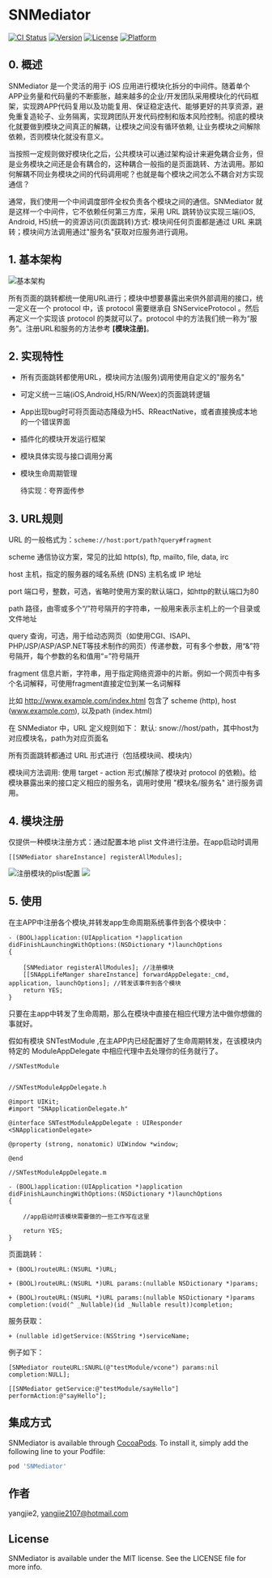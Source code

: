# SNMediator

[![CI Status](http://img.shields.io/travis/yangjie2/SNMediator.svg?style=flat)](https://travis-ci.org/yangjie2/SNMediator)
[![Version](https://img.shields.io/cocoapods/v/SNMediator.svg?style=flat)](http://cocoapods.org/pods/SNMediator)
[![License](https://img.shields.io/cocoapods/l/SNMediator.svg?style=flat)](http://cocoapods.org/pods/SNMediator)
[![Platform](https://img.shields.io/cocoapods/p/SNMediator.svg?style=flat)](http://cocoapods.org/pods/SNMediator)


## 0. 概述

SNMediator 是一个灵活的用于 iOS 应用进行模块化拆分的中间件。随着单个APP业务量和代码量的不断膨胀，越来越多的企业/开发团队采用模块化的代码框架，实现跨APP代码复用以及功能复用、保证稳定迭代、能够更好的共享资源，避免重复造轮子、业务隔离，实现跨团队开发代码控制和版本风险控制。彻底的模块化就要做到模块之间真正的解耦，让模块之间没有循环依赖, 让业务模块之间解除依赖，否则模块化就没有意义。

当按照一定规则做好模块化之后，公共模块可以通过架构设计来避免耦合业务，但是业务模块之间还是会有耦合的，这种耦合一般指的是页面跳转、方法调用。那如何解耦不同业务模块之间的代码调用呢？也就是每个模块之间怎么不耦合对方实现通信？

通常，我们使用一个中间调度部件全权负责各个模块之间的通信。SNMediator 就是这样一个中间件，它不依赖任何第三方库，采用 URL 跳转协议实现三端(iOS, Android, H5)统一的资源访问(页面跳转)方式: 模块间任何页面都是通过 URL 来跳转；模块间方法调用通过"服务名"获取对应服务进行调用。


## 1. 基本架构


![基本架构](http://upload-images.jianshu.io/upload_images/2118879-8baf638048dfb0b8.png?imageMogr2/auto-orient/strip%7CimageView2/2/w/1240)

所有页面的跳转都统一使用URL进行；模块中想要暴露出来供外部调用的接口，统一定义在一个 protocol 中，该 protocol 需要继承自 SNServiceProtocol 。然后再定义一个实现该 protocol 的类就可以了。protocol 中的方法我们统一称为“服务”。注册URL和服务的方法参考 **[模块注册]**。


## 2. 实现特性


- 所有页面跳转都使用URL，模块间方法(服务)调用使用自定义的"服务名"
- 可定义统一三端(iOS,Android,H5/RN/Weex)的页面跳转逻辑
- App出现bug时可将页面动态降级为H5、RReactNative，或者直接换成本地的一个错误界面
- 插件化的模块开发运行框架
- 模块具体实现与接口调用分离
- 模块生命周期管理

  待实现：夸界面传参
	
			
## 3. URL规则


URL 的一般格式为：`scheme://host:port/path?query#fragment`

scheme  通信协议方案，常见的比如 http(s), ftp, mailto, file, data,  irc

host  主机，指定的服务器的域名系统 (DNS) 主机名或 IP 地址

port  端口号，整数，可选，省略时使用方案的默认端口，如http的默认端口为80
           
path  路径，由零或多个“/”符号隔开的字符串，一般用来表示主机上的一个目录或文件地址
           
query  查询，可选，用于给动态网页（如使用CGI、ISAPI、PHP/JSP/ASP/ASP.NET等技术制作的网页）传递参数，可有多个参数，用“&”符号隔开，每个参数的名和值用“=”符号隔开

fragment  信息片断，字符串，用于指定网络资源中的片断。例如一个网页中有多个名词解释，可使用fragment直接定位到某一名词解释
           
比如  http://www.example.com/index.html   包含了 scheme (http), host (www.example.com), 以及path (index.html)

在 SNMediator 中，URL 定义规则如下：
默认: snow://host/path，其中host为对应模块名，path为对应页面名

所有页面跳转都通过 URL 形式进行（包括模块间、模块内）


模块间方法调用: 使用 target - action 形式(解除了模块对 protocol 的依赖)。给模块暴露出来的接口定义相应的服务名，调用时使用 "模块名/服务名" 进行服务调用。


## 4. 模块注册

仅提供一种模块注册方式：通过配置本地 plist 文件进行注册。在app启动时调用   

  
```
[[SNMediator shareInstance] registerAllModules];

```



![注册模块的plist配置](http://upload-images.jianshu.io/upload_images/2118879-6eddb38140b1526b.png?imageMogr2/auto-orient/strip%7CimageView2/2/w/1240)
![](http://upload-images.jianshu.io/upload_images/2118879-6cc93c787d321eca.png?imageMogr2/auto-orient/strip%7CimageView2/2/w/1240)




## 5. 使用

在主APP中注册各个模块,并转发app生命周期系统事件到各个模块中：

```
- (BOOL)application:(UIApplication *)application didFinishLaunchingWithOptions:(NSDictionary *)launchOptions
{
	
    [SNMediator registerAllModules]; //注册模块
    [[SNAppLifeManger shareInstance] forwardAppDelegate:_cmd, application, launchOptions]; //转发该事件到各个模块
    return YES;
}

```

只要在主app中转发了生命周期，那么在模块中直接在相应代理方法中做你想做的事就好。

假如有模块 SNTestModule ,在主APP内已经配置好了生命周期转发，在该模块内特定的 ModuleAppDelegate 中相应代理中去处理你的任务就行了。

```
//SNTestModule


//SNTestModuleAppDelegate.h

@import UIKit;
#import "SNApplicationDelegate.h"

@interface SNTestModuleAppDelegate : UIResponder <SNApplicationDelegate>

@property (strong, nonatomic) UIWindow *window;

@end

//SNTestModuleAppDelegate.m

- (BOOL)application:(UIApplication *)application didFinishLaunchingWithOptions:(NSDictionary *)launchOptions
{

	//app启动时该模块需要做的一些工作写在这里
	
    return YES;
}

```


页面跳转：

```
+ (BOOL)routeURL:(NSURL *)URL;

+ (BOOL)routeURL:(NSURL *)URL params:(nullable NSDictionary *)params;

+ (BOOL)routeURL:(NSURL *)URL params:(nullable NSDictionary *)params completion:(void(^ _Nullable)(id _Nullable result))completion;
```

服务获取：

```
+ (nullable id)getService:(NSString *)serviceName;

```

例子如下：

```
[SNMediator routeURL:SNURL(@"testModule/vcone") params:nil completion:NULL];

[[SNMediator getService:@"testModule/sayHello"] performAction:@"sayHello"];

```


## 集成方式

SNMediator is available through [CocoaPods](http://cocoapods.org). To install
it, simply add the following line to your Podfile:


```ruby
pod 'SNMediator'
```





## 作者

yangjie2, yangjie2107@hotmail.com

## License

SNMediator is available under the MIT license. See the LICENSE file for more info.
